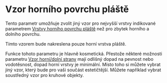 Vzor horního povrchu pláště
====
Tento parametr umožňuje zvolit jiný vzor pro nejvyšší vrstvy indikované parametrem [Vrstvy horního povrchu pláště](../top_bottom/roofing_layer_count.md) než pro zbytek horního a dolního povrchu.

Tímto vzorem bude nakreslena pouze horní vrstva pláště.

Funkce tohoto parametru je hlavně kosmetická. Přestože některé možnosti parametru [Vzor horní/dolní strany](../top_bottom/top_bottom_pattern.md) mají odlišný dopad na pevnost nebo vodotěsnost, dopad horní vrstvy je minimální. Místo toho si můžete vybrat jiný vzor, který bude pro vaši součást estetičtější. Můžete například vybrat soustředný vzor pro kruhové objekty.